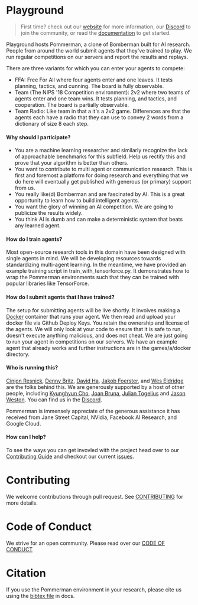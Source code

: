 # Playground

> First time? check out our [website](https://www.pommerman.com) for more information,
> our [Discord](https://discordapp.com/invite/wjVJEDc) to join the community,
> or read the [documentation](./docs) to get started.

Playground hosts Pommerman, a clone of Bomberman built for AI research. People from around the world submit agents that they've trained to play. We run regular competitions on our servers and report the results and replays.

There are three variants for which you can enter your agents to compete:

* FFA: Free For All where four agents enter and one leaves. It tests planning, tactics, and cunning. The board is fully observable.
* Team (The NIPS '18 Competition environment): 2v2 where two teams of agents enter and one team wins. It tests planning, and tactics, and cooperation. The board is partially observable.
* Team Radio: Like team in that a it's a 2v2 game. Differences are that the agents each have a radio that they can use to convey 2 words from a dictionary of size 8 each step.

#### Why should I participate?

* You are a machine learning researcher and similarly recognize the lack of approachable benchmarks for this subfield. Help us rectify this and prove that your algorithm is better than others.
* You want to contribute to multi agent or communication research. This is first and foremost a platform for doing research and everything that we do here will eventually get published with generous (or primary) support from us.
* You really like(d) Bomberman and are fascinated by AI. This is a great opportunity to learn how to build intelligent agents.
* You want the glory of winning an AI competition. We are going to publicize the results widely.
* You think AI is dumb and can make a deterministic system that beats any learned agent.

#### How do I train agents?

Most open-source research tools in this domain have been designed with single agents in mind. We will be developing resources towards standardizing multi-agent learning. In the meantime, we have provided an example training script in train_with_tensorforce.py. It demonstrates how to wrap the Pommerman environments such that they can be trained with popular libraries like TensorForce.

#### How do I submit agents that I have trained?

The setup for submitting agents will be live shortly. It involves making a [Docker](https://docs.docker.com/get-started/) container that runs your agent. We then read and upload your docker file via Github Deploy Keys. You retain the ownership and license of the agents. We will only look at your code to ensure that it is safe to run, doesn't execute anything malicious, and does not cheat. We are just going to run your agent in competitions on our servers. We have an example agent that already works and further instructions are in the games/a/docker directory.

#### Who is running this?

[Cinjon Resnick](http://twitter.com/cinjoncin), [Denny Britz](https://twitter.com/dennybritz), [David Ha](https://twitter.com/hardmaru), [Jakob Foerster](https://www.linkedin.com/in/jakobfoerster/), and [Wes Eldridge](https://twitter.com/weseldridge) are the folks behind this. We are generously supported by a host of other people, including [Kyunghyun Cho](https://twitter.com/kchonyc), [Joan Bruna](https://twitter.com/joanbruna), [Julian Togelius](http://julian.togelius.com/) and [Jason Weston](https://research.fb.com/people/weston-jason/). You can find us in the [Discord](https://discordapp.com/invite/wjVJEDc).

Pommerman is immensely appreciate of the generous assistance it has received from Jane Street Capital, NVidia, Facebook AI Research, and Google Cloud.

#### How can I help?

To see the ways you can get invovled with the project head over to our [Contributing Guide](https://github.com/MultiAgentLearning/playground/blob/master/CONTRIBUTING.md) and checkout our current [issues](https://github.com/MultiAgentLearning/playground/issues).

# Contributing

We welcome contributions through pull request. See [CONTRIBUTING](../master/CONTRIBUTING.md) for more details.

# Code of Conduct

We strive for an open community. Please read over our [CODE OF CONDUCT](../master/CODE_OF_CONDUCT.md)

# Citation

If you use the Pommerman environment in your research, please cite us using the [bibtex file](../master/docs/pommerman.bib) in docs.
